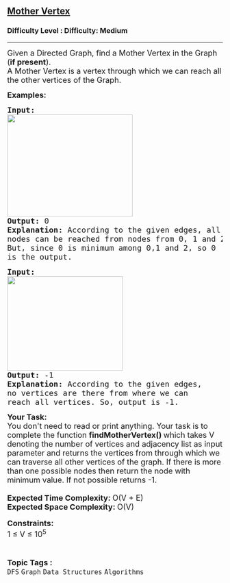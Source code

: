 <h2><a href="https://www.geeksforgeeks.org/problems/mother-vertex/1?page=2&category=Graph&sortBy=submissions">Mother Vertex</a></h2><h3>Difficulty Level : Difficulty: Medium</h3><hr><div class="problems_problem_content__Xm_eO"><p><span style="font-size: 18px;">Given a Directed Graph, find a Mother Vertex in the Graph (<strong>if present</strong>).&nbsp;<br>A Mother Vertex is a vertex through which we can reach all the other vertices of the Graph.</span></p>
<p><span style="font-size: 18px;"><strong>Examples:</strong></span></p>
<pre><span style="font-size: 18px;"><strong>Input:</strong></span><br><img src="https://media.geeksforgeeks.org/img-practice/prod/addEditProblem/701116/Web/Other/blobid0_1745298210.jpg" width="293" height="238"><br><span style="font-size: 18px;"><strong>Output: </strong>0</span><br><span style="font-size: 18px;"><strong>Explanation: </strong>According to the given edges, all 
nodes can be reached from nodes from 0, 1 and 2. 
But, since 0 is minimum among 0,1 and 2, so 0 
is the output.</span></pre>
<pre><span style="font-size: 18px;"><strong>Input:</strong></span>
<img src="https://media.geeksforgeeks.org/img-practice/prod/addEditProblem/701116/Web/Other/blobid1_1745298243.jpg" width="270" height="220"><br><strong><span style="font-size: 18px;">Output: </span></strong><span style="font-size: 18px;">-1</span><br><span style="font-size: 18px;"><strong>Explanation: </strong>According to the given edges, 
no vertices are there from where we can 
reach all vertices. So, output is -1.</span>
</pre>
<p><span style="font-size: 18px;"><strong>Your Task:</strong><br>You don't need to read or print anything. Your task is to complete the function&nbsp;<strong>findMotherVertex()&nbsp;</strong>which takes V denoting the number of vertices and adjacency list as input parameter and returns the vertices from through which we can traverse all other vertices of the graph. If there is more than one possible nodes then return the node with minimum value. If not possible returns -1.<br><br></span><span style="font-size: 18px;"><strong>Expected Time Complexity: </strong>O(V + E)<br><strong>Expected Space Complexity: </strong>O(V)<br></span><br><span style="font-size: 18px;"><strong>Constraints:</strong><br>1 ≤ V ≤ 10<sup>5</sup></span></p></div><br><p><span style=font-size:18px><strong>Topic Tags : </strong><br><code>DFS</code>&nbsp;<code>Graph</code>&nbsp;<code>Data Structures</code>&nbsp;<code>Algorithms</code>&nbsp;
